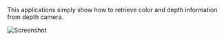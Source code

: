 This applications simply show how to retrieve color and depth information from depth camera.

![Screenshot](https://github.com/potioc/Papart-examples/blob/master/papart-examples/DepthCamera/KinectWithGUI/aligneddepth.png)
